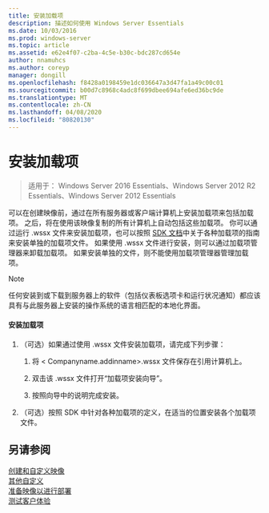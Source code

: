 ```yaml
---
title: 安装加载项
description: 描述如何使用 Windows Server Essentials
ms.date: 10/03/2016
ms.prod: windows-server
ms.topic: article
ms.assetid: e62e4f07-c2ba-4c5e-b30c-bdc287cd654e
author: nnamuhcs
ms.author: coreyp
manager: dongill
ms.openlocfilehash: f8428a0198459e1dc036647a3d47fa1a49c00c01
ms.sourcegitcommit: b00d7c8968c4adc8f699dbee694afe6ed36bc9de
ms.translationtype: MT
ms.contentlocale: zh-CN
ms.lasthandoff: 04/08/2020
ms.locfileid: "80820130"
---
```

# <a name="install-add-ins"></a>安装加载项

>适用于： Windows Server 2016 Essentials、Windows Server 2012 R2 Essentials、Windows Server 2012 Essentials

可以在创建映像前，通过在所有服务器或客户端计算机上安装加载项来包括加载项。 之后，将在使用该映像复制的所有计算机上自动包括这些加载项。 你可以通过运行 .wssx 文件来安装加载项，也可以按照 [SDK 文档](https://go.microsoft.com/fwlink/?LinkID=248648)中关于各种加载项的指南来安装单独的加载项文件。 如果使用 .wssx 文件进行安装，则可以通过加载项管理器来卸载加载项。 如果安装单独的文件，则不能使用加载项管理器管理加载项。  
  
> [!NOTE]
>  任何安装到或下载到服务器上的软件（包括仪表板选项卡和运行状况通知）都应该具有与此服务器上安装的操作系统的语言相匹配的本地化界面。  
  
#### <a name="to-install-an-add-in"></a>安装加载项  
  
1.  （可选）如果通过使用 .wssx 文件安装加载项，请完成下列步骤：  
  
    1.  将 < Companyname.addinname\>.wssx 文件保存在引用计算机上。  
  
    2.  双击该 .wssx 文件打开“加载项安装向导”。  
  
    3.  按照向导中的说明完成安装。  
  
2.  （可选）按照 SDK 中针对各种加载项的定义，在适当的位置安装各个加载项文件。  
  
## <a name="see-also"></a>另请参阅  
 [创建和自定义映像](Creating-and-Customizing-the-Image.md)   
 [其他自定义](Additional-Customizations.md)   
 [准备映像以进行部署](Preparing-the-Image-for-Deployment.md)   
 [测试客户体验](Testing-the-Customer-Experience.md)